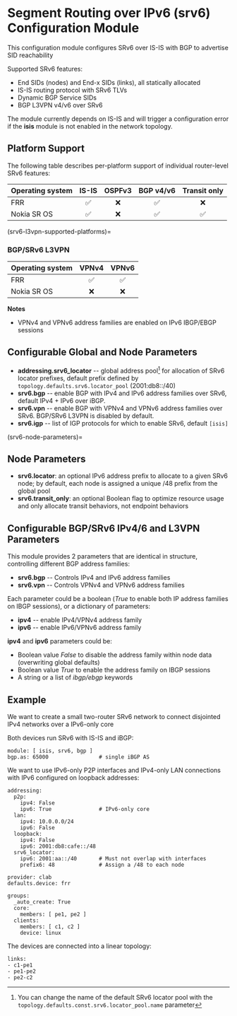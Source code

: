 # Segment Routing over IPv6 (srv6) Configuration Module

This configuration module configures SRv6 over IS-IS with BGP to advertise SID reachability

Supported SRv6 features:

* End SIDs (nodes) and End-x SIDs (links), all statically allocated
* IS-IS routing protocol with SRv6 TLVs
* Dynamic BGP Service SIDs
* BGP L3VPN v4/v6 over SRv6

The module currently depends on IS-IS and will trigger a configuration error if the **isis** module is not enabled in the network topology.

## Platform Support
The following table describes per-platform support of individual router-level SRv6 features:

| Operating system         | IS-IS | OSPFv3 | BGP v4/v6 | Transit only
| ------------------------ |:-----:|:------:|:---------:|:---------:
| FRR                      |   ✅  |   ❌   |     ✅    |     ❌   | 
| Nokia SR OS              |   ✅  |   ❌   |     ✅    |     ✅   |

(srv6-l3vpn-supported-platforms)=
### BGP/SRv6 L3VPN

| Operating system      | VPNv4 | VPNv6 |
| ----------------------| :---: | :---: |
| FRR                   |   ✅  |   ✅  |
| Nokia SR OS           |   ❌  |   ❌  |

**Notes**
* VPNv4 and VPNv6 address families are enabled on IPv6 IBGP/EBGP sessions

## Configurable Global and Node Parameters

* **addressing.srv6_locator** -- global address pool[^poolname] for allocation of SRv6 locator prefixes, default prefix defined by `topology.defaults.srv6.locator_pool` (2001:db8::/40)
* **srv6.bgp** -- enable BGP with IPv4 and IPv6 address families over SRv6, default IPv4 + IPv6 over iBGP.
* **srv6.vpn** -- enable BGP with VPNv4 and VPNv6 address families over SRv6. BGP/SRv6 L3VPN is disabled by default.
* **srv6.igp** -- list of IGP protocols for which to enable SRv6, default `[isis]`

[^poolname]: You can change the name of the default SRv6 locator pool with the `topology.defaults.const.srv6.locator_pool.name` parameter

(srv6-node-parameters)=
## Node Parameters

* **srv6.locator**: an optional IPv6 address prefix to allocate to a given SRv6 node; by default, each node is assigned a unique /48 prefix from the global pool
* **srv6.transit_only**: an optional Boolean flag to optimize resource usage and only allocate transit behaviors, not endpoint behaviors

## Configurable BGP/SRv6 IPv4/6 and L3VPN Parameters

This module provides 2 parameters that are identical in structure, controlling different BGP address families:
* **srv6.bgp** -- Controls IPv4 and IPv6 address families
* **srv6.vpn** -- Controls VPNv4 and VPNv6 address families

Each parameter could be a boolean (*True* to enable both IP address families on IBGP sessions), or a dictionary of parameters:

* **ipv4** -- enable IPv4/VPNv4 address family
* **ipv6** -- enable IPv6/VPNv6 address family

**ipv4** and **ipv6** parameters could be:

* Boolean value *False* to disable the address family within node data (overwriting global defaults)
* Boolean value *True* to enable the address family on IBGP sessions
* A string or a list of *ibgp/ebgp* keywords

## Example

We want to create a small two-router SRv6 network to connect disjointed IPv4 networks over a IPv6-only core

Both devices run SRv6 with IS-IS and iBGP:
```
module: [ isis, srv6, bgp ]
bgp.as: 65000                # single iBGP AS
```

We want to use IPv6-only P2P interfaces and IPv4-only LAN connections with IPv6 configured on loopback addresses:

```
addressing:
  p2p:
    ipv4: False
    ipv6: True               # IPv6-only core
  lan:
    ipv4: 10.0.0.0/24
    ipv6: False
  loopback:
    ipv4: False
    ipv6: 2001:db8:cafe::/48
  srv6_locator:
    ipv6: 2001:aa::/40       # Must not overlap with interfaces
    prefix6: 48              # Assign a /48 to each node

provider: clab
defaults.device: frr

groups:
  _auto_create: True
  core:
    members: [ pe1, pe2 ]
  clients:
    members: [ c1, c2 ]
    device: linux
```

The devices are connected into a linear topology:
```
links:
- c1-pe1
- pe1-pe2
- pe2-c2
```
